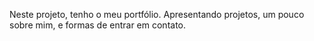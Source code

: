 Neste projeto, tenho o meu portfólio. Apresentando projetos, um pouco sobre mim, e formas de entrar em contato.
